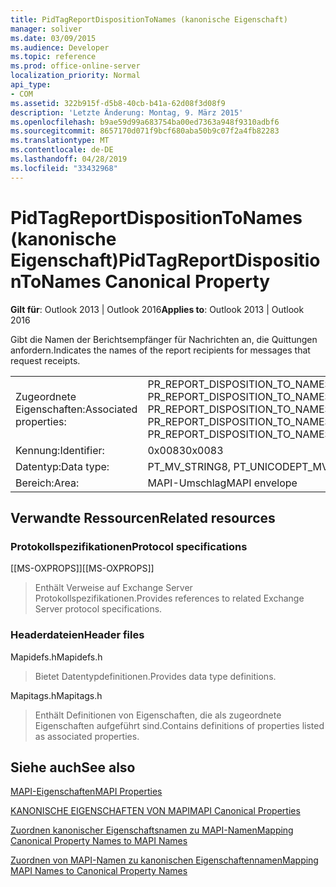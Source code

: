 ```yaml
---
title: PidTagReportDispositionToNames (kanonische Eigenschaft)
manager: soliver
ms.date: 03/09/2015
ms.audience: Developer
ms.topic: reference
ms.prod: office-online-server
localization_priority: Normal
api_type:
- COM
ms.assetid: 322b915f-d5b8-40cb-b41a-62d08f3d08f9
description: 'Letzte Änderung: Montag, 9. März 2015'
ms.openlocfilehash: b9ae59d99a683754ba00ed7363a948f9310adbf6
ms.sourcegitcommit: 8657170d071f9bcf680aba50b9c07f2a4fb82283
ms.translationtype: MT
ms.contentlocale: de-DE
ms.lasthandoff: 04/28/2019
ms.locfileid: "33432968"
---
```

# <a name="pidtagreportdispositiontonames-canonical-property"></a><span data-ttu-id="56617-103">PidTagReportDispositionToNames (kanonische Eigenschaft)</span><span class="sxs-lookup"><span data-stu-id="56617-103">PidTagReportDispositionToNames Canonical Property</span></span>

  
  
<span data-ttu-id="56617-104">**Gilt für**: Outlook 2013 | Outlook 2016</span><span class="sxs-lookup"><span data-stu-id="56617-104">**Applies to**: Outlook 2013 | Outlook 2016</span></span> 
  
<span data-ttu-id="56617-105">Gibt die Namen der Berichtsempfänger für Nachrichten an, die Quittungen anfordern.</span><span class="sxs-lookup"><span data-stu-id="56617-105">Indicates the names of the report recipients for messages that request receipts.</span></span>
  
|||
|:-----|:-----|
|<span data-ttu-id="56617-106">Zugeordnete Eigenschaften:</span><span class="sxs-lookup"><span data-stu-id="56617-106">Associated properties:</span></span>  <br/> |<span data-ttu-id="56617-107">PR_REPORT_DISPOSITION_TO_NAMES, PR_REPORT_DISPOSITION_TO_NAMES_A, PR_REPORT_DISPOSITION_TO_NAMES_W</span><span class="sxs-lookup"><span data-stu-id="56617-107">PR_REPORT_DISPOSITION_TO_NAMES, PR_REPORT_DISPOSITION_TO_NAMES_A, PR_REPORT_DISPOSITION_TO_NAMES_W</span></span>  <br/> |
|<span data-ttu-id="56617-108">Kennung:</span><span class="sxs-lookup"><span data-stu-id="56617-108">Identifier:</span></span>  <br/> |<span data-ttu-id="56617-109">0x0083</span><span class="sxs-lookup"><span data-stu-id="56617-109">0x0083</span></span>  <br/> |
|<span data-ttu-id="56617-110">Datentyp:</span><span class="sxs-lookup"><span data-stu-id="56617-110">Data type:</span></span>  <br/> |<span data-ttu-id="56617-111">PT_MV_STRING8, PT_UNICODE</span><span class="sxs-lookup"><span data-stu-id="56617-111">PT_MV_STRING8, PT_UNICODE</span></span>  <br/> |
|<span data-ttu-id="56617-112">Bereich:</span><span class="sxs-lookup"><span data-stu-id="56617-112">Area:</span></span>  <br/> |<span data-ttu-id="56617-113">MAPI-Umschlag</span><span class="sxs-lookup"><span data-stu-id="56617-113">MAPI envelope</span></span>  <br/> |
   
## <a name="related-resources"></a><span data-ttu-id="56617-114">Verwandte Ressourcen</span><span class="sxs-lookup"><span data-stu-id="56617-114">Related resources</span></span>

### <a name="protocol-specifications"></a><span data-ttu-id="56617-115">Protokollspezifikationen</span><span class="sxs-lookup"><span data-stu-id="56617-115">Protocol specifications</span></span>

<span data-ttu-id="56617-116">[[MS-OXPROPS]]</span><span class="sxs-lookup"><span data-stu-id="56617-116">[[MS-OXPROPS]]</span></span> 
  
> <span data-ttu-id="56617-117">Enthält Verweise auf Exchange Server Protokollspezifikationen.</span><span class="sxs-lookup"><span data-stu-id="56617-117">Provides references to related Exchange Server protocol specifications.</span></span>
    
### <a name="header-files"></a><span data-ttu-id="56617-118">Headerdateien</span><span class="sxs-lookup"><span data-stu-id="56617-118">Header files</span></span>

<span data-ttu-id="56617-119">Mapidefs.h</span><span class="sxs-lookup"><span data-stu-id="56617-119">Mapidefs.h</span></span>
  
> <span data-ttu-id="56617-120">Bietet Datentypdefinitionen.</span><span class="sxs-lookup"><span data-stu-id="56617-120">Provides data type definitions.</span></span>
    
<span data-ttu-id="56617-121">Mapitags.h</span><span class="sxs-lookup"><span data-stu-id="56617-121">Mapitags.h</span></span>
  
> <span data-ttu-id="56617-122">Enthält Definitionen von Eigenschaften, die als zugeordnete Eigenschaften aufgeführt sind.</span><span class="sxs-lookup"><span data-stu-id="56617-122">Contains definitions of properties listed as associated properties.</span></span>
    
## <a name="see-also"></a><span data-ttu-id="56617-123">Siehe auch</span><span class="sxs-lookup"><span data-stu-id="56617-123">See also</span></span>



[<span data-ttu-id="56617-124">MAPI-Eigenschaften</span><span class="sxs-lookup"><span data-stu-id="56617-124">MAPI Properties</span></span>](mapi-properties.md)
  
[<span data-ttu-id="56617-125">KANONISCHE EIGENSCHAFTEN VON MAPI</span><span class="sxs-lookup"><span data-stu-id="56617-125">MAPI Canonical Properties</span></span>](mapi-canonical-properties.md)
  
[<span data-ttu-id="56617-126">Zuordnen kanonischer Eigenschaftsnamen zu MAPI-Namen</span><span class="sxs-lookup"><span data-stu-id="56617-126">Mapping Canonical Property Names to MAPI Names</span></span>](mapping-canonical-property-names-to-mapi-names.md)
  
[<span data-ttu-id="56617-127">Zuordnen von MAPI-Namen zu kanonischen Eigenschaftennamen</span><span class="sxs-lookup"><span data-stu-id="56617-127">Mapping MAPI Names to Canonical Property Names</span></span>](mapping-mapi-names-to-canonical-property-names.md)


